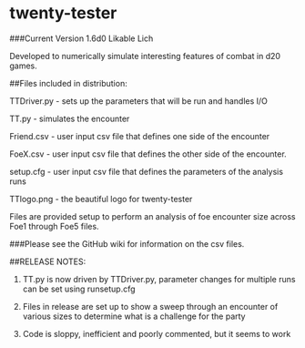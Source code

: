 # twenty-tester
  ###Current Version 1.6d0 Likable Lich

  Developed to numerically simulate interesting features of combat in d20 games.

##Files included in distribution:

  TTDriver.py - sets up the parameters that will be run and handles I/O

  TT.py - simulates the encounter

  Friend.csv - user input csv file that defines one side of the encounter

  FoeX.csv - user input csv file that defines the other side of the encounter.  
  
  setup.cfg - user input csv file that defines the parameters of the analysis runs

  TTlogo.png - the beautiful logo for twenty-tester
  
  Files are provided setup to perform an analysis of foe encounter size across Foe1 through Foe5 files.

###Please see the GitHub wiki for information on the csv files.

##RELEASE NOTES:

1.  TT.py is now driven by TTDriver.py, parameter changes for multiple runs can be set using runsetup.cfg

2.  Files in release are set up to show a sweep through an encounter of various sizes to determine what is a challenge for the party

3.  Code is sloppy, inefficient and poorly commented, but it seems to work
